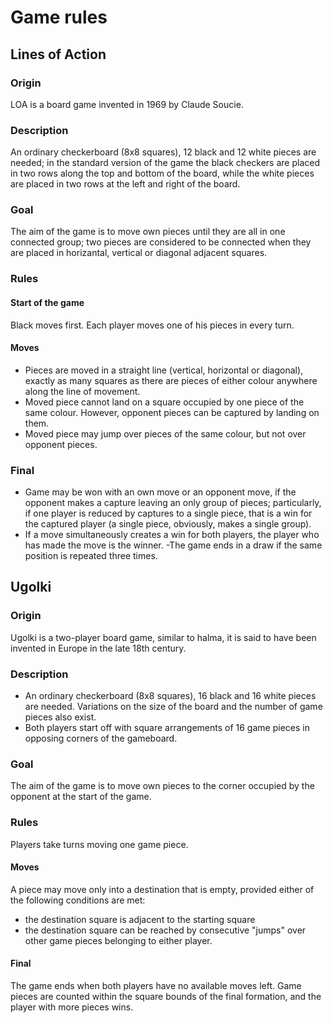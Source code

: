 # Game rules
## Lines of Action
### Origin
LOA is a board game invented in 1969 by Claude Soucie.
### Description
An ordinary checkerboard (8x8 squares), 12 black and 12 white pieces are needed; in the standard version of the game the black checkers are placed in two rows along the top and bottom of the board, while the white pieces are placed in two rows at the left and right of the board.
### Goal
The aim of the game is to move own pieces until they are all in one connected group; two pieces are considered to be connected when they are placed in horizantal, vertical or diagonal adjacent squares.
### Rules
#### Start of the game
Black moves first. Each player moves one of his pieces in every turn.
#### Moves
- Pieces are moved in a straight line (vertical, horizontal or diagonal), exactly as many squares as there are pieces of either colour anywhere along the line of movement.
- Moved piece cannot land on a square occupied by one piece of the same colour. However, opponent pieces can be captured by landing on them.
- Moved piece may jump over pieces of the same colour, but not over opponent pieces.
### Final
- Game may be won with an own move or an opponent move, if the opponent makes a capture leaving an only group of pieces; particularly, if one player is reduced by captures to a single piece, that is a win for the captured player (a single piece, obviously, makes a single group).
- If a move simultaneously creates a win for both players, the player who has made the move is the winner.
-The game ends in a draw if the same position is repeated three times.

## Ugolki
### Origin
Ugolki is a two-player board game, similar to halma, it is said to have been invented in Europe in the late 18th century. 
### Description
- An ordinary checkerboard (8x8 squares), 16 black and 16 white pieces are needed. Variations on the size of the board and the number of game pieces also exist.
- Both players start off with square arrangements of 16 game pieces in opposing corners of the gameboard.
### Goal
The aim of the game is to move own pieces to the corner occupied by the opponent at the start of the game.
### Rules
Players take turns moving one game piece.
#### Moves
A piece may move only into a destination that is empty, provided either of the following conditions are met:
- the destination square is adjacent to the starting square
- the destination square can be reached by consecutive "jumps" over other game pieces belonging to either player.
#### Final
The game ends when both players have no available moves left. Game pieces are counted within the square bounds of the final formation, and the player with more pieces wins.
